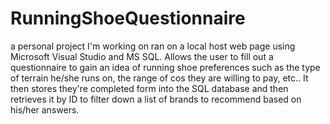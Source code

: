 # RunningShoeQuestionnaire
a personal project I'm working on ran on a local host web page using Microsoft Visual Studio and MS SQL. Allows the user to fill out a questionnaire to gain an idea of running shoe preferences such as the type of terrain he/she runs on, the range of cos they are willing to pay, etc.. It then stores they're completed form into the SQL database and then retrieves it by ID to filter down a list of brands to recommend based on his/her answers.
